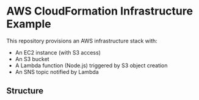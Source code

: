 # AWS CloudFormation Infrastructure Example

This repository provisions an AWS infrastructure stack with:
- An EC2 instance (with S3 access)
- An S3 bucket
- A Lambda function (Node.js) triggered by S3 object creation
- An SNS topic notified by Lambda

## Structure

